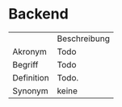 # Backend




<table>
    <tr>
        <td></td>
        <td>Beschreibung</td>
    </tr>
    <tr>
        <td>Akronym</td>
        <td>Todo</td>
    </tr>
    <tr>
        <td>Begriff</td>
        <td>Todo</td>
    </tr>
    <tr>
        <td>Definition</td>
        <td>Todo.</td>
    </tr>
   <tr>
        <td>Synonym</td>
        <td>keine</td>
    </tr>
</table>

